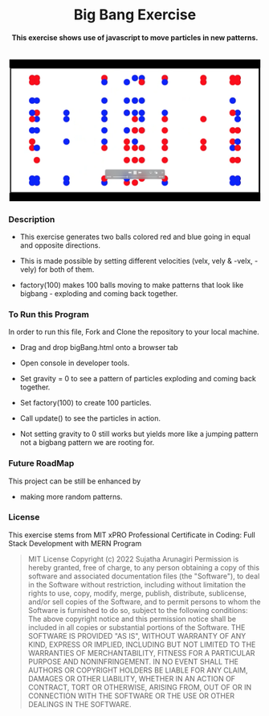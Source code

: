 <h1 align="center">Big Bang Exercise</h1>

<h4 align="center">This exercise shows use of javascript to move particles in new patterns.</h4>
<br>
<div align="center" id="top"> 
<img src ="./bigbang.jpg" width ='500'/>
</div>

### Description 

- This exercise generates two balls colored red and blue going in equal and opposite directions.

- This is made possible by setting different velocities (velx, vely & -velx, -vely) for both of them.
  
- factory(100) makes 100 balls moving to make patterns that look like bigbang - exploding and coming back together. 

### To Run this Program

In order to run this file, Fork and Clone the repository to your local machine.

- Drag and drop bigBang.html onto a browser tab

- Open console in developer tools.

- Set gravity = 0 to see a pattern of particles exploding and coming back together.

- Set factory(100) to create 100 particles.

- Call update() to see the particles in action.

- Not setting gravity to 0 still works but yields more like a jumping pattern not a bigbang pattern we are rooting for.
              
### Future RoadMap

This project can be still be enhanced by 

- making more random patterns.
  
### License

This exercise stems from MIT xPRO Professional Certificate in Coding: Full Stack Development with MERN Program

> MIT License
> Copyright (c) 2022 Sujatha Arunagiri
> Permission is hereby granted, free of charge, to any person obtaining a copy
> of this software and associated documentation files (the "Software"), to deal
> in the Software without restriction, including without limitation the rights
> to use, copy, modify, merge, publish, distribute, sublicense, and/or sell
> copies of the Software, and to permit persons to whom the Software is
> furnished to do so, subject to the following conditions:
> The above copyright notice and this permission notice shall be included in all
> copies or substantial portions of the Software.
> THE SOFTWARE IS PROVIDED "AS IS", WITHOUT WARRANTY OF ANY KIND, EXPRESS OR
> IMPLIED, INCLUDING BUT NOT LIMITED TO THE WARRANTIES OF MERCHANTABILITY,
> FITNESS FOR A PARTICULAR PURPOSE AND NONINFRINGEMENT. IN NO EVENT SHALL THE
> AUTHORS OR COPYRIGHT HOLDERS BE LIABLE FOR ANY CLAIM, DAMAGES OR OTHER
> LIABILITY, WHETHER IN AN ACTION OF CONTRACT, TORT OR OTHERWISE, ARISING FROM,
> OUT OF OR IN CONNECTION WITH THE SOFTWARE OR THE USE OR OTHER DEALINGS IN THE
> SOFTWARE.
